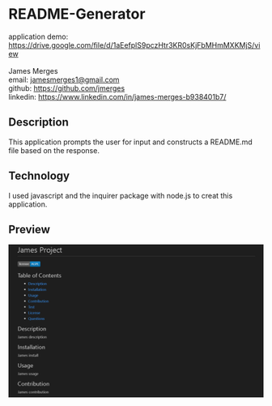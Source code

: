 # README-Generator
application demo: https://drive.google.com/file/d/1aEefplS9pczHtr3KR0sKjFbMHmMXKMjS/view  
<br>
James Merges  
email: jamesmerges1@gmail.com  
github: https://github.com/jmerges  
linkedin: https://www.linkedin.com/in/james-merges-b938401b7/  
## Description
This application prompts the user for input and constructs a README.md file based on the response.
## Technology
I used javascript and the inquirer package with node.js to creat this application.
## Preview
![](./samplePreview.png)